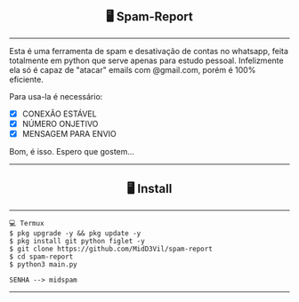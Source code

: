 # <h2 align="center">🖥 Spam-Report</h2>
---------------------------------------------------------------------------

Esta é uma ferramenta de spam e desativação de contas no whatsapp, feita totalmente em
python que serve apenas para estudo pessoal. Infelizmente ela só é capaz de "atacar"
emails com @gmail.com, porém é 100% eficiente.

Para usa-la é necessário:
- [x] CONEXÃO ESTÁVEL
- [x] NÚMERO ONJETIVO 
- [x] MENSAGEM PARA ENVIO

Bom, é isso. Espero que gostem...

---------------------------------------------------------------------------

<h2 align="center">🖥 Install</h2>

---------------------------------------------------------------------------

```
💻 Termux
$ pkg upgrade -y && pkg update -y
$ pkg install git python figlet -y
$ git clone https://github.com/MidD3Vil/spam-report
$ cd spam-report
$ python3 main.py

SENHA --> midspam
```

---------------------------------------------------------------------------
